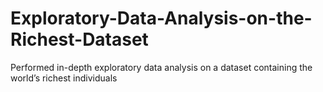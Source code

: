 # Exploratory-Data-Analysis-on-the-Richest-Dataset
Performed in-depth exploratory data analysis on a dataset containing the world’s richest individuals
